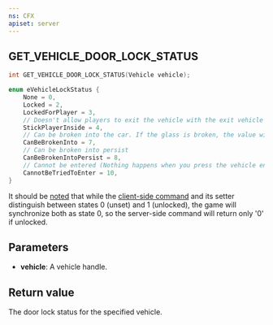```yaml
---
ns: CFX
apiset: server
---
```

## GET_VEHICLE_DOOR_LOCK_STATUS

```c
int GET_VEHICLE_DOOR_LOCK_STATUS(Vehicle vehicle);
```

```c
enum eVehicleLockStatus {
    None = 0,
    Locked = 2,
    LockedForPlayer = 3,
    // Doesn't allow players to exit the vehicle with the exit vehicle key.
    StickPlayerInside = 4,
    // Can be broken into the car. If the glass is broken, the value will be set to 1
    CanBeBrokenInto = 7,
    // Can be broken into persist
    CanBeBrokenIntoPersist = 8,
    // Cannot be entered (Nothing happens when you press the vehicle enter key).
    CannotBeTriedToEnter = 10,
}
```

It should be [noted](https://forum.cfx.re/t/4863241) that while the [client-side command](#_0x25BC98A59C2EA962) and its
setter distinguish between states 0 (unset) and 1 (unlocked), the game will synchronize both as state 0, so the server-side
command will return only '0' if unlocked.

## Parameters
* **vehicle**: A vehicle handle.

## Return value
The door lock status for the specified vehicle.

